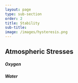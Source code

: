 ```yaml
---
layout: page
type: sub-section
order: 2
title: Stability
sub-title:
image: /images/hysteresis.png
---
```


## Atmospheric Stresses
##### Oxygen
##### Water
